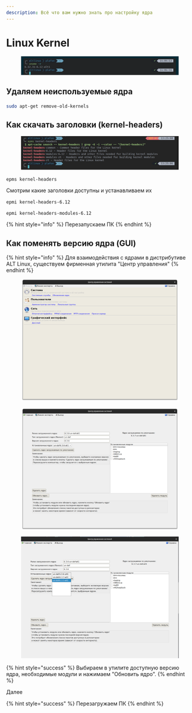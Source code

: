 ```yaml
---
description: Всё что вам нужно знать про настройку ядра
---
```


# Linux Kernel

<figure><img src="../.gitbook/assets/image (7).png" alt=""><figcaption></figcaption></figure>

## Удаляем неиспользуемые ядра

```bash
sudo apt-get remove-old-kernels
```

## Как скачать заголовки (kernel-headers)

<figure><img src="../.gitbook/assets/image (6).png" alt=""><figcaption></figcaption></figure>

```
epms kernel-headers
```

Смотрим какие заголовки доступны и устанавливаем их

```
epmi kernel-headers-6.12
```

```
epmi kernel-headers-modules-6.12
```

{% hint style="info" %}
Перезапускаем ПК
{% endhint %}

## Как поменять версию ядра (GUI)

{% hint style="info" %}
Для взаимодействия с ядрами в дистрибутиве ALT Linux, существуем фирменная утилита "Центр управления"
{% endhint %}

<div><figure><img src="../.gitbook/assets/Снимок экрана от 2023-06-10 10-03-07.png" alt=""><figcaption></figcaption></figure> <figure><img src="../.gitbook/assets/Снимок экрана от 2023-06-10 10-03-11.png" alt=""><figcaption></figcaption></figure> <figure><img src="../.gitbook/assets/Снимок экрана от 2023-06-10 10-03-27.png" alt=""><figcaption></figcaption></figure></div>

{% hint style="success" %}
Выбираем в утилите доступную версию ядра, необходимые модули и нажимаем "Обновить ядро".
{% endhint %}

Далее

{% hint style="success" %}
Перезагружаем ПК
{% endhint %}
